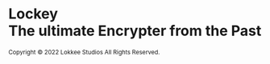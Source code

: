 # Lockey<br>The ultimate Encrypter from the Past

<sup>Copyright &copy; 2022 Lokkee Studios All Rights Reserved.</sup>
